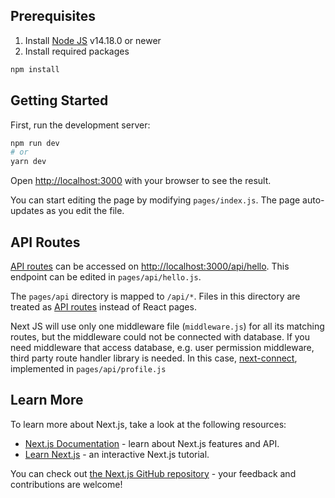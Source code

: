 ## Prerequisites
1. Install [Node JS](https://nodejs.org/en/download) v14.18.0 or newer
2. Install required packages
```bash
npm install
``` 

## Getting Started

First, run the development server:

```bash
npm run dev
# or
yarn dev
```

Open [http://localhost:3000](http://localhost:3000) with your browser to see the result.

You can start editing the page by modifying `pages/index.js`. The page auto-updates as you edit the file.

## API Routes

[API routes](https://nextjs.org/docs/api-routes/introduction) can be accessed on [http://localhost:3000/api/hello](http://localhost:3000/api/hello). This endpoint can be edited in `pages/api/hello.js`.

The `pages/api` directory is mapped to `/api/*`. Files in this directory are treated as [API routes](https://nextjs.org/docs/api-routes/introduction) instead of React pages.

Next JS will use only one middleware file (`middleware.js`) for all its matching routes, but the middleware could not be connected with database. If you need middleware that access database, e.g. user permission middleware, third party route handler library is needed. In this case, [next-connect](https://github.com/hoangvvo/next-connect), implemented in `pages/api/profile.js`


## Learn More

To learn more about Next.js, take a look at the following resources:

- [Next.js Documentation](https://nextjs.org/docs) - learn about Next.js features and API.
- [Learn Next.js](https://nextjs.org/learn) - an interactive Next.js tutorial.

You can check out [the Next.js GitHub repository](https://github.com/vercel/next.js/) - your feedback and contributions are welcome!

